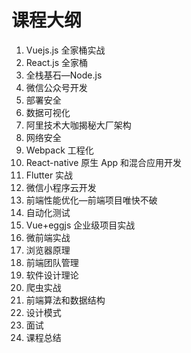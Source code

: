 # 课程大纲



1. Vuejs.js 全家桶实战 
2. React.js 全家桶 
3. 全栈基石—Node.js 
4. 微信公众号开发 
5. 部署安全 
6. 数据可视化 
7. 阿里技术大咖揭秘大厂架构 
8. 网络安全 
9. Webpack 工程化 
10. React-native 原生 App 和混合应用开发 
11. Flutter 实战 
12. 微信小程序云开发 
13. 前端性能优化—前端项目唯快不破 
14. 自动化测试 
15. Vue+eggjs 企业级项目实战 
16. 微前端实战 
17. 浏览器原理 
18. 前端团队管理 
19. 软件设计理论 
20. 爬虫实战 
21. 前端算法和数据结构 
22. 设计模式 
23. 面试 
24. 课程总结